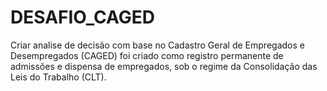 # DESAFIO_CAGED
Criar analise de decisão com base no  Cadastro Geral de Empregados e Desempregados (CAGED) foi criado como registro permanente de admissões e dispensa de empregados, sob o regime da Consolidação das Leis do Trabalho (CLT).
